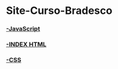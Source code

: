 # Site-Curso-Bradesco

### [-JavaScript](https://github.com/ErikTakeuti/Site-Curso-Bradesco/blob/main/site-simples-curso/app.js)

### [-INDEX HTML](https://github.com/ErikTakeuti/Site-Curso-Bradesco/blob/main/site-simples-curso/index.html)

### [-CSS](https://github.com/ErikTakeuti/Site-Curso-Bradesco/blob/main/site-simples-curso/main.css)
